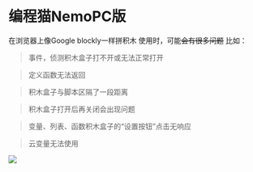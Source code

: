 # 编程猫NemoPC版
在浏览器上像Google blockly一样拼积木
使用时，可能~~会有很多问题~~
比如：
>事件，侦测积木盒子打不开或无法正常打开

>定义函数无法返回

>积木盒子与脚本区隔了一段距离

>积木盒子打开后再关闭会出现问题

>变量、列表、函数积木盒子的“设置按钮”点击无响应

>云变量无法使用

![](https://repository-images.githubusercontent.com/364228708/b7d0e480-ad0e-11eb-9384-41e33eb3dcd5)
